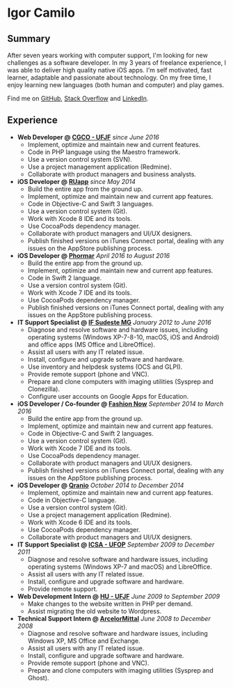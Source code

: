 ---
---

# Igor Camilo

## Summary

After seven years working with computer support, I'm looking for new challenges as a software developer. In my 3 years of freelance experience, I was able to deliver high quality native iOS apps. I'm self motivated, fast learner, adaptable and passionate about technology. On my free time, I enjoy learning new languages (both human and computer) and play games.

Find me on [GitHub](https://github.com/obitow), [Stack Overflow](https://stackoverflow.com/users/2366885) and [LinkedIn](https://linkedin.com/in/igorcamilo).

## Experience

- **Web Developer @ [CGCO - UFJF](https://www.ufjf.br/cgco/)** *since June 2016*
  - Implement, optimize and maintain new and current features.
  - Code in PHP language using the Maestro framework.
  - Use a version control system (SVN).
  - Use a project management application (Redmine).
  - Collaborate with product managers and business analysts.
- **iOS Developer @ [RUapp](https://www.facebook.com/aplicativoru/)** *since May 2014*
  - Build the entire app from the ground up.
  - Implement, optimize and maintain new and current app features.
  - Code in Objective-C and Swift 3 languages.
  - Use a version control system (Git).
  - Work with Xcode 8 IDE and its tools.
  - Use CocoaPods dependency manager.
  - Collaborate with product managers and UI/UX designers.
  - Publish finished versions on iTunes Connect portal, dealing with any issues on the AppStore publishing process.
- **iOS Developer @ [Phormar](https://phormar.com.br/)** *April 2016 to August 2016*
  - Build the entire app from the ground up.
  - Implement, optimize and maintain new and current app features.
  - Code in Swift 2 language.
  - Use a version control system (Git).
  - Work with Xcode 7 IDE and its tools.
  - Use CocoaPods dependency manager.
  - Publish finished versions on iTunes Connect portal, dealing with any issues on the AppStore publishing process.
- **IT Support Specialist @ [IF Sudeste MG](https://www.ifsudestemg.edu.br/)** *January 2012 to June 2016*
  - Diagnose and resolve software and hardware issues, including operating systems (Windows XP-7-8-10, macOS, iOS and Android) and office apps (MS Office and LibreOffice).
  - Assist all users with any IT related issue.
  - Install, configure and upgrade software and hardware.
  - Use inventory and helpdesk systems (OCS and GLPI).
  - Provide remote support (phone and VNC).
  - Prepare and clone computers with imaging utilities (Sysprep and Clonezilla).
  - Configure user accounts on Google Apps for Education.
- **iOS Developer / Co-founder @ [Fashion Now](http://www.tribunademinas.com.br/aplicativos-sobre-moda-malhacao-e-balada-vencem/)** *September 2014 to March 2016*
  - Build the entire app from the ground up.
  - Implement, optimize and maintain new and current app features.
  - Code in Objective-C and Swift 2 languages.
  - Use a version control system (Git).
  - Work with Xcode 7 IDE and its tools.
  - Use CocoaPods dependency manager.
  - Collaborate with product managers and UI/UX designers.
  - Publish finished versions on iTunes Connect portal, dealing with any issues on the AppStore publishing process.
- **iOS Developer @ [Qranio](https://www.qranio.com/)** *October 2014 to December 2014*
  - Implement, optimize and maintain new and current app features.
  - Code in Objective-C language.
  - Use a version control system (Git).
  - Use a project management application (Redmine).
  - Work with Xcode 6 IDE and its tools.
  - Use CocoaPods dependency manager.
  - Collaborate with product managers and UI/UX designers.
- **IT Support Specialist @ [ICSA - UFOP](http://www.icsa.ufop.br/)** *September 2009 to December 2011*
  - Diagnose and resolve software and hardware issues, including operating systems (Windows XP-7 and macOS) and LibreOffice.
  - Assist all users with any IT related issue.
  - Install, configure and upgrade software and hardware.
  - Provide remote support.
- **Web Development Intern @ [HU - UFJF](http://www.ebserh.gov.br/web/hu-ufjf/)** *June 2009 to September 2009*
  - Make changes to the website written in PHP per demand.
  - Assist migrating the old website to Wordpress.
- **Technical Support Intern @ [ArcelorMittal](http://longos.arcelormittal.com/)** *June 2008 to December 2008*
  - Diagnose and resolve software and hardware issues, including Windows XP, MS Office and Exchange.
  - Assist all users with any IT related issue.
  - Install, configure and upgrade software and hardware.
  - Provide remote support (phone and VNC).
  - Prepare and clone computers with imaging utilities (Sysprep and Ghost).
